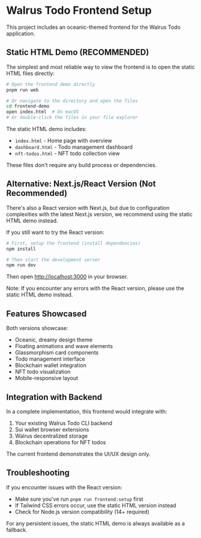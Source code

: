 # Walrus Todo Frontend Setup

This project includes an oceanic-themed frontend for the Walrus Todo application.

## Static HTML Demo (RECOMMENDED)

The simplest and most reliable way to view the frontend is to open the static HTML files directly:

```bash
# Open the frontend demo directly
pnpm run web

# Or navigate to the directory and open the files
cd frontend-demo
open index.html  # On macOS
# Or double-click the files in your file explorer
```

The static HTML demo includes:
- `index.html` - Home page with overview
- `dashboard.html` - Todo management dashboard 
- `nft-todos.html` - NFT todo collection view

These files don't require any build process or dependencies.

## Alternative: Next.js/React Version (Not Recommended)

There's also a React version with Next.js, but due to configuration complexities with the latest Next.js version, we recommend using the static HTML demo instead.

If you still want to try the React version:

```bash
# First, setup the frontend (install dependencies)
npm install

# Then start the development server
npm run dev
```

Then open [http://localhost:3000](http://localhost:3000) in your browser.

Note: If you encounter any errors with the React version, please use the static HTML demo instead.

## Features Showcased

Both versions showcase:

- Oceanic, dreamy design theme 
- Floating animations and wave elements
- Glassmorphism card components
- Todo management interface
- Blockchain wallet integration
- NFT todo visualization
- Mobile-responsive layout

## Integration with Backend

In a complete implementation, this frontend would integrate with:
1. Your existing Walrus Todo CLI backend  
2. Sui wallet browser extensions
3. Walrus decentralized storage
4. Blockchain operations for NFT todos

The current frontend demonstrates the UI/UX design only.

## Troubleshooting

If you encounter issues with the React version:
- Make sure you've run `pnpm run frontend:setup` first
- If Tailwind CSS errors occur, use the static HTML version instead
- Check for Node.js version compatibility (14+ required)

For any persistent issues, the static HTML demo is always available as a fallback.